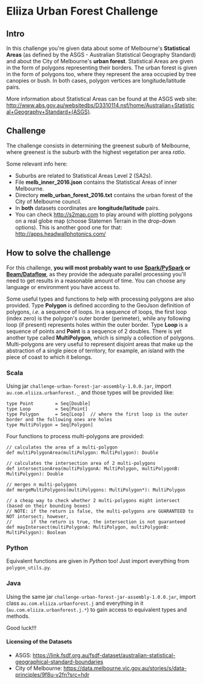 # Eliiza Urban Forest Challenge

## Intro

In this challenge you're given data about some of Melbourne's **Statistical Areas** (as defined by the ASGS - Australian
Statistical Geography Standard) and about the City of Melbourne's **urban forest**.  Statistical Areas are given in the
form of polygons representing their borders.  The urban forest is given in the form of polygons too, where they
represent the area occupied by tree canopies or bush.  In both cases, polygon vertices are longitude/latitude pairs.

More information about Statistical Areas can be found at the ASGS web site:
http://www.abs.gov.au/websitedbs/D3310114.nsf/home/Australian+Statistical+Geography+Standard+(ASGS).

## Challenge

The challenge consists in determining the greenest suburb of Melbourne, where greenest is the suburb with the highest
vegetation per area *ratio*.

Some relevant info here:
- Suburbs are related to Statistical Areas Level 2 (SA2s).
- File **melb_inner_2016.json** contains the Statistical Areas of inner Melbourne.
- Directory **melb_urban_forest_2016.txt** contains the urban forest of the City of Melbourne council.
- In **both** datasets coordinates are **longitude/latitude** pairs.
- You can check http://s2map.com to play around with plotting polygons on a real globe map (choose Statemen Terrain in
the drop-down options). This is another good one for that: http://apps.headwallphotonics.com/

## How to solve the challenge

For this challenge, **you will most probably want to use [Spark/PySpark](https://spark.apache.org/) or
[Beam/Dataflow](https://beam.apache.org/)**, as they provide the adequate parallel processing you'll need to get results
in a reasonable amount of time.  You can choose any language or environment you have access to.

Some useful types and functions to help with processing polygons are also provided.  Type **Polygon** is defined
according to the GeoJson definition of polygons, *i.e.* a sequence of loops.  In a sequence of loops, the first loop
(index zero) is the polygon's outer border (perimeter), while any following loop (if present) represents holes within
the outer border.  Type **Loop** is a sequence of points and **Point** is a sequence of 2 doubles.  There is yet another
type called **MultiPolygon**, which is simply a collection of polygons.  Multi-polygons are very useful to represent
disjoint areas that make up the abstraction of a single piece of territory, for example, an island with the piece of
coast to which it belongs.

### Scala
Using jar `challenge-urban-forest-jar-assembly-1.0.0.jar`, import `au.com.eliiza.urbanforest._` and those types will be
provided like:

    type Point        = Seq[Double]
    type Loop         = Seq[Point]
    type Polygon      = Seq[Loop]  // where the first loop is the outer border and the following ones are holes
    type MultiPolygon = Seq[Polygon]

Four functions to process multi-polygons are provided:

    // calculates the area of a multi-polygon
    def multiPolygonArea(multiPolygon: MultiPolygon): Double

    // calculates the intersection area of 2 multi-polygons
    def intersectionArea(multiPolygonA: MultiPolygon, multiPolygonB: MultiPolygon): Double

    // merges n multi-polygons
    def mergeMultiPolygons(multiPolygons: MultiPolygon*): MultiPolygon

    // a cheap way to check whether 2 multi-polygons might intersect (based on their bounding boxes)
    // NOTE: if the return is false, the multi-polygons are GUARANTEED to NOT intersect; however,
    //       if the return is true, the intersection is not guaranteed
    def mayIntersect(multiPolygonA: MultiPolygon, multiPolygonB: MultiPolygon): Boolean

### Python
Equivalent functions are given in *Python* too!  Just import everything from `polygon_utils.py`.

### Java
Using the same jar `challenge-urban-forest-jar-assembly-1.0.0.jar`, import class `au.com.eliiza.urbanforest.j` and
everything in it (`au.com.eliiza.urbanforest.j.*`) to gain access to equivalent types and methods.

Good luck!!!

#### Licensing of the Datasets

- ASGS: https://link.fsdf.org.au/fsdf-dataset/australian-statistical-geographical-standard-boundaries
- City of Melbourne: https://data.melbourne.vic.gov.au/stories/s/data-principles/9f8u-v2fn?src=hdr
